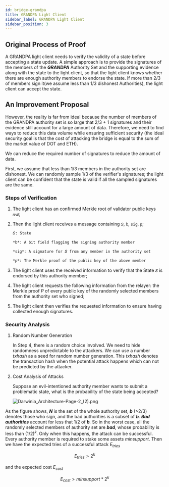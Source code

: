 ```yaml
---
id: bridge-grandpa
title: GRANDPA Light Client
sidebar_label: GRANDPA Light Client
sidebar_position: 3
---
```


## Original Process of Proof

A GRANDPA light client needs to verify the validity of a state before accepting a state update. A simple approach is to provide the signatures of the members of the ***GRANDPA*** Authority Set and the supporting evidence along with the state to the light client, so that the light client knows whether there are enough authority members to endorse the state. If more than 2/3 of members sign it(we assume less than 1/3 dishonest Authorities), the light client can accept the state.

## An Improvement Proposal

However, the reality is far from ideal because the number of members of the GRANDPA authority set is so large that 2/3 + 1 signatures and their evidence still account for a large amount of data. Therefore, we need to find ways to reduce this data volume while ensuring sufficient security (the ideal security goal is that the cost of attacking the bridge is equal to the sum of the market value of DOT and ETH).

We can reduce the required number of signatures to reduce the amount of data.

First, we assume that less than 1/3 members in the authority set are dishonest. We can randomly sample 1/3 of the verifier's signatures; the light client can be confident that the state is valid if all the sampled signatures are the same.

### Steps of Verification

1. The light client has an confirmed Merkle root of validator public keys `𝑟𝑣𝑎𝑙`;
2. Then the light client receives a message containing  `𝑆`, `b`, `sig`, `p`;
    
    ```markdown
    𝑆: State
    
    *b*: A bit field flagging the signing authority member
    
    *sig*: A signature for 𝑆 from any member in the authority set
    
    *p*: The Merkle proof of the public key of the above member
    ```
    
3. The light client uses the received information to verify that the State  `𝑆`  is endorsed by this authority member;
4. The light client requests the following information from the relayer: the Merkle proof *P* of every public key of the randomly selected members from the authority set who signed;
5. The light client then verifies the requested information to ensure having collected enough signatures.

### Security Analysis

1. Random Number Generation
    
    In Step 4, there is a random choice involved. We need to hide randomness unpredictable to the attackers. We can use a number *txhash* as a seed for random number generation. This  *txhash* denotes the transaction hash when the potential attack happens which can not be predicted by the attacker.
    
2. Cost Analysis of Attacks
    
    Suppose an evil-intentioned authority member wants to submit a problematic state, what is the probability of the state being accepted?
    
    ![Darwinia_Architecture-Page-2_(2).png](https://s3-us-west-2.amazonaws.com/secure.notion-static.com/e82f4895-12cf-4932-88b1-17fae5da4b42/Darwinia_Architecture-Page-2_(2).png)
    

As the figure shows, ***N*** is the set of the whole authority set, ***b*** (>2/3) denotes those who sign, and the bad authorities is a subset of ***b**. **Bad authorities*** account for less that 1/2 of ***b**.* So in the worst case, all the randomly selected members of authority set are ***bad***, whose probability is less than $(1/2)^k$. Only when this happens, the attack can be successful. Every authority member is required to stake some assets $minsupport$. Then we have the expected tries of a successful attack $E_{tries}$

$$E_{tries} > 2^k$$

and the expected cost $E_{cost}$

$$E_{cost} > minsupport*2^k$$